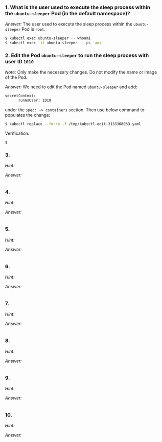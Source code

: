 ### 1. What is the user used to execute the sleep process within the `ubuntu-sleeper` Pod (in the default namespace)?

*Answer:* The user used to execute the sleep process within the `ubuntu-sleeper` Pod is `root`.

```bash
$ kubectl exec ubuntu-sleeper -- whoami
$ kubectl exec -it ubuntu-sleeper -- ps -aux
```

### 2. Edit the Pod `ubuntu-sleeper` to run the sleep process with user ID `1010`

*Note:* Only make the necessary changes. Do not modify the name or image of the Pod.

*Answer:* We need to edit the Pod named `ubuntu-sleeper` and add:

```bash
secretContext:
      runAsUser: 1010
```

under the `spec: -> containers` section. Then use below command to populates the change:

```bash
$ kubectl replace --force -f /tmp/kubectl-edit-3133368033.yaml
```

Verification:

```bash
$ 
```

### 3. 

*Hint:*

*Answer:*

```bash

```

### 4. 

*Hint:*

*Answer:*

```bash

```

### 5. 

*Hint:*

*Answer:*

```bash

```

### 6. 

*Hint:*

*Answer:*

```bash

```

### 7. 

*Hint:*

*Answer:*

```bash

```

### 8. 

*Hint:*

*Answer:*

```bash

```

### 9. 

*Hint:*

*Answer:*

```bash

```

### 10. 

*Hint:*

*Answer:*

```bash

```
